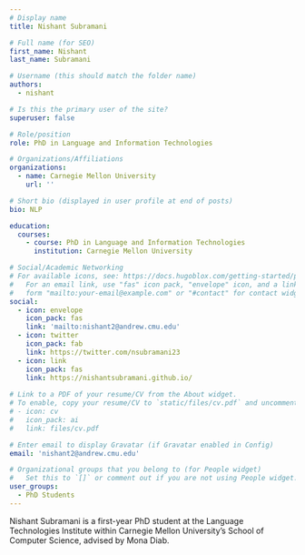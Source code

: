 ```yaml
---
# Display name
title: Nishant Subramani

# Full name (for SEO)
first_name: Nishant
last_name: Subramani

# Username (this should match the folder name)
authors:
  - nishant

# Is this the primary user of the site?
superuser: false

# Role/position
role: PhD in Language and Information Technologies

# Organizations/Affiliations
organizations:
  - name: Carnegie Mellon University
    url: ''

# Short bio (displayed in user profile at end of posts)
bio: NLP

education:
  courses:
    - course: PhD in Language and Information Technologies
      institution: Carnegie Mellon University

# Social/Academic Networking
# For available icons, see: https://docs.hugoblox.com/getting-started/page-builder/#icons
#   For an email link, use "fas" icon pack, "envelope" icon, and a link in the
#   form "mailto:your-email@example.com" or "#contact" for contact widget.
social:
  - icon: envelope
    icon_pack: fas
    link: 'mailto:nishant2@andrew.cmu.edu'
  - icon: twitter
    icon_pack: fab
    link: https://twitter.com/nsubramani23
  - icon: link
    icon_pack: fas
    link: https://nishantsubramani.github.io/
  
# Link to a PDF of your resume/CV from the About widget.
# To enable, copy your resume/CV to `static/files/cv.pdf` and uncomment the lines below.
# - icon: cv
#   icon_pack: ai
#   link: files/cv.pdf

# Enter email to display Gravatar (if Gravatar enabled in Config)
email: 'nishant2@andrew.cmu.edu'

# Organizational groups that you belong to (for People widget)
#   Set this to `[]` or comment out if you are not using People widget.
user_groups:
  - PhD Students
---
```


Nishant Subramani is a first-year PhD student at the Language Technologies Institute within Carnegie Mellon University’s School of Computer Science, advised by Mona Diab.
